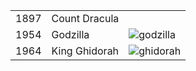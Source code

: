 ||||
|---|---|---|
| 1897 | Count Dracula | 
| 1954 | Godzilla | ![godzilla](https://img.yesmovies.to/2016/07/15/cover/7b4278828847b86755289d94afce71e6-godzilla-1468643934.jpg) |
| 1964 | King Ghidorah | ![ghidorah](http://vignette2.wikia.nocookie.net/idw-godzilla/images/3/3d/King_Ghidorah_Cataclysm.jpg/revision/latest?cb=20141115221605) |

